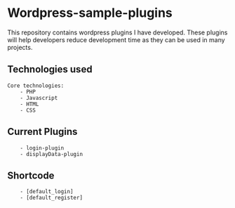 # Wordpress-sample-plugins
This repository contains wordpress plugins I have developed. These plugins will help developers reduce development time as they can be used in many projects.

## Technologies used
    Core technologies:
        - PHP
        - Javascript
        - HTML
        - CSS
        
## Current Plugins
        - login-plugin
        - displayData-plugin

## Shortcode
        - [default_login]
        - [default_register]
